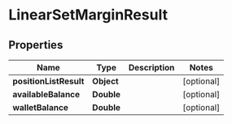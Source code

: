 
# LinearSetMarginResult

## Properties
Name | Type | Description | Notes
------------ | ------------- | ------------- | -------------
**positionListResult** | **Object** |  |  [optional]
**availableBalance** | **Double** |  |  [optional]
**walletBalance** | **Double** |  |  [optional]



